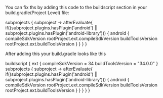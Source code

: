 You can fix ths by adding this code to the buildscript section in your build.gradle(Project Level) file:

subprojects { subproject ->
    afterEvaluate{
        if((subproject.plugins.hasPlugin('android') || subproject.plugins.hasPlugin('android-library'))) {
            android {
                compileSdkVersion rootProject.ext.compileSdkVersion
                buildToolsVersion rootProject.ext.buildToolsVersion
            }
        }
    }
}


After adding this your build.gradle looks like this

buildscript {
    ext {
        compileSdkVersion = 34
        buildToolsVersion = "34.0.0"
    }
    subprojects { subproject ->
        afterEvaluate{
            if((subproject.plugins.hasPlugin('android') || subproject.plugins.hasPlugin('android-library'))) {
                android {
                    compileSdkVersion rootProject.ext.compileSdkVersion
                    buildToolsVersion rootProject.ext.buildToolsVersion
                }
            }
        }
    }
}
